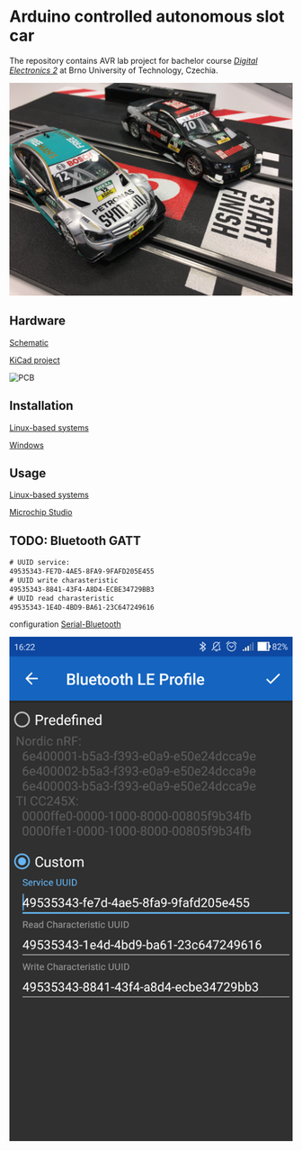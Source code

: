 # Arduino controlled autonomous slot car

The repository contains AVR lab project for bachelor course [*Digital Electronics 2*](https://www.vut.cz/en/students/courses/detail/242365) at Brno University of Technology, Czechia.

![foto real](images/foto-slotcar.jpg)

## Hardware

[Schematic](docs/arcar.pdf)

[KiCad project](docs/hw)

![PCB](images/foto-pcb-top.png)

## Installation

[Linux-based systems](install/README_linux.md)

[Windows](install/README.md)

## Usage

[Linux-based systems](firmware/README_linux.md)

[Microchip Studio](firmware/README.md)

## TODO: Bluetooth GATT

```shell
# UUID service:  
49535343-FE7D-4AE5-8FA9-9FAFD205E455  
# UUID write charasteristic
49535343-8841-43F4-A8D4-ECBE34729BB3  
# UUID read charasteristic
49535343-1E4D-4BD9-BA61-23C647249616  
```

configuration [Serial-Bluetooth](https://play.google.com/store/apps/details?id=de.kai_morich.serial_bluetooth_terminal&hl=cs)  

![demo](images/serial-bluetooth.png)
